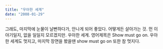 ```yaml
---
title: "우아한 세계"
date: "2008-01-29"
---
```


그래도, 마지막에 눈물이 날뻔하다가, 안나게 되어 좋았다. 어떻게든 살아가는 것. 먼 이야기일지, 없을 일일지 모르겠지만. 우아한 세계. 영어제목은 Show must go on. 우아한 세계도 멋지고, 마지막 장면을 봤을땐 show must go on 또한 참 멋지다.
